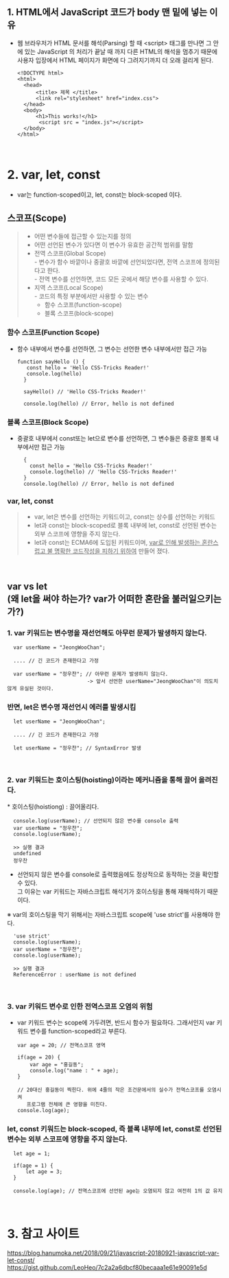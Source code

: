 ## 1. HTML에서 JavaScript 코드가 body 맨 밑에 넣는 이유 

- 웹 브라우저가 HTML 문서를 해석(Parsing) 할 때 \<script> 태그를 만나면 그 안에 있는 JavaScript 의 처리가 끝날 때 까지 다른 HTML의 해석을 멈추기 때문에 사용자 입장에서 HTML 페이지가 화면에 다 그려지기까지 더 오래 걸리게 된다.

      <!DOCTYPE html>
      <html>
        <head>
            <title> 제목 </title>
            <link rel="stylesheet" href="index.css">
        </head>
        <body>
            <h1>This works!</h1>
             <script src = "index.js"></script>
        </body>
      </html>

<br>

# 2. var, let, const

- var는 function-scoped이고, let, const는 block-scoped 이다. 

## 스코프(Scope)
> - 어떤 변수들에 접근할 수 있는지를 정의 
> - 어떤 선언된 변수가 있다면 이 변수가 유효한 공간적 범위를 말함 
> - 전역 스코프(Global Scope) <br>
  \- 변수가 함수 바깥이나 중괄호 바깥에 선언되었다면, 전역 스코프에 정의된다고 한다.<br>
  \- 전역 변수를 선언하면, 코드 모든 곳에서 해당 변수를 사용할 수 있다.
> - 지역 스코프(Local Scope)<br>
  \- 코드의 특정 부분에서만 사용할 수 있는 변수
>   - 함수 스코프(function-scope)
>   - 블록 스코프(block-scope)

### 함수 스코프(Function Scope)
- 함수 내부에서 변수를 선언하면, 그 변수는 선언한 변수 내부에서만 접근 가능 

      function sayHello () {
         const hello = 'Hello CSS-Tricks Reader!'
         console.log(hello)
        }

        sayHello() // 'Hello CSS-Tricks Reader!'

        console.log(hello) // Error, hello is not defined

### 블록 스코프(Block Scope) 
- 중괄호 내부에서 const또는 let으로 변수를 선언하면, 그 변수들은 중괄호 블록 내부에서만 접근 가능 
  
        {
          const hello = 'Hello CSS-Tricks Reader!'
          console.log(hello) // 'Hello CSS-Tricks Reader!'
        }
        console.log(hello) // Error, hello is not defined

### var, let, const 
> - var, let은 변수를 선언하는 키워드이고, const는 상수를 선언하는 키워드 
> - let과 const는 block-scoped로 블록 내부에 let, const로 선언된 변수는 외부 스코프에 영향을 주지 않는다.
> - let과 const는 ECMA6에 도입된 키워드이며, <u>var로 인해 발생하는 혼란스럽고 불 명확한 코드작성을 피하기 위하여</u> 만들어 졌다. 

<br>

## **var vs let <br> (왜 let을 써야 하는가? var가 어떠한 혼란을 불러일으키는가?)**
### 1. var 키워드는 변수명을 재선언해도 아무런 문제가 발생하지 않는다. 

      var userName = "JeongWooChan";

      .... // 긴 코드가 존재한다고 가정 

      var userName = "정우찬"; // 아무런 문제가 발생하지 않는다.
                              -> 앞서 선언한 userName="JeongWooChan"이 의도치 않게 유실된 것이다.

### 반면, let은 변수명 재선언시 에러를 발생시킴 
      let userName = "JeongWooChan"; 

      .... // 긴 코드가 존재한다고 가정 

      let userName = "정우찬"; // SyntaxError 발생


<br>

### 2. var 키워드는 호이스팅(hoisting)이라는 메커니즘을 통해 끌어 올려진다.
\* 호이스팅(hoistiong) : 끌어올리다.  
    
      console.log(userName); // 선언되지 않은 변수를 console 출력
      var userName = "정우찬"; 
      console.log(userName); 

      >> 실행 결과 
      undefined
      정우찬 

- 선언되지 않은 변수를 console로 출력했음에도 정상적으로 동작하는 것을 확인할 수 있다.<br>  그 이유는 var 키워드는 자바스크립트 해석기가 호이스팅을 통해 재해석하기 때문이다. 
  
※ var의 호이스팅을 막기 위해서는 자바스크립트 scope에 'use strict'를 사용해야 한다. 
      
      'use strict'
      console.log(userName); 
      var userName = "정우찬"; 
      console.log(userName);

      >> 실행 결과 
      ReferenceError : userName is not defined 

<br>

### 3. var 키워드 변수로 인한 전역스코프 오염의 위험 
- var 키워드 변수는 scope에 가두려면, 반드시 함수가 필요하다. 그래서인지 var 키워드 변수를 function-scoped라고 부른다. 

      var age = 20; // 전역스코프 영역 

      if(age = 20) {
          var age = "홍길동"; 
          console.log("name : " + age);
      }

      // 20대신 홍길동이 찍힌다. 위에 4줄의 작은 조건문에서의 실수가 전역스코프를 오염시켜
         프로그램 전체에 큰 영향을 미친다.
      console.log(age);

### let, const 키워드는 block-scoped, 즉 블록 내부에 let, const로 선언된 변수는 외부 스코프에 영향을 주지 않는다. 

      let age = 1; 

      if(age = 1) {
          let age = 3; 
      }

      console.log(age); // 전역스코프에 선언된 age는 오염되지 않고 여전히 1의 값 유지 

<br>

# 3. 참고 사이트 
https://blog.hanumoka.net/2018/09/21/javascript-20180921-javascript-var-let-const/
https://gist.github.com/LeoHeo/7c2a2a6dbcf80becaaa1e61e90091e5d